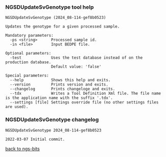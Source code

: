 ### NGSDUpdateSvGenotype tool help
	NGSDUpdateSvGenotype (2024_08-114-gef8b0523)
	
	Updates the genotype for a given processed sample.
	
	Mandatory parameters:
	  -ps <string>      Processed sample id.
	  -in <file>        Input BEDPE file.
	
	Optional parameters:
	  -test             Uses the test database instead of on the production database.
	                    Default value: 'false'
	
	Special parameters:
	  --help            Shows this help and exits.
	  --version         Prints version and exits.
	  --changelog       Prints changeloge and exits.
	  --tdx             Writes a Tool Definition Xml file. The file name is the application name with the suffix '.tdx'.
	  --settings [file] Settings override file (no other settings files are used).
	
### NGSDUpdateSvGenotype changelog
	NGSDUpdateSvGenotype 2024_08-114-gef8b0523
	
	2022-03-07 Initial commit.
[back to ngs-bits](https://github.com/imgag/ngs-bits)